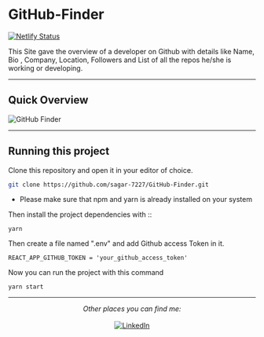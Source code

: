 # GitHub-Finder
[![Netlify Status](https://api.netlify.com/api/v1/badges/5471e49e-7d6b-4a58-bf1c-c84cbd476c53/deploy-status)](https://app.netlify.com/sites/sagar-github-finder/deploys)

This Site gave the overview of a developer on Github with details like Name, Bio , Company, Location, Followers and List of all the repos he/she is working or developing.

---
## Quick Overview

![GitHub Finder](https://firebasestorage.googleapis.com/v0/b/fir-e1cc4.appspot.com/o/github_finder.png?alt=media&token=6bfac139-1fd7-4b30-8f1b-c710a28a7f87)

---

## Running this project

Clone this repository and open it in your editor of choice.
```bash
git clone https://github.com/sagar-7227/GitHub-Finder.git
```

* Please make sure that npm and yarn is already installed on your system

Then install the project dependencies with ::

```
yarn
```

Then create a file named ".env" and add Github access Token in it.

```
REACT_APP_GITHUB_TOKEN = 'your_github_access_token'
```

Now you can run the project with this command

```
yarn start
```
---
<div align="center">
<i>Other places you can find me:</i><br> 
<br>
<a href="https://www.linkedin.com/in/sagar-vashnav/" target="_blank"><img src="https://img.shields.io/badge/linkedin-%230077B5.svg?style=for-the-badge&logo=linkedin&logoColor=white" alt="LinkedIn"></a>
</div>
